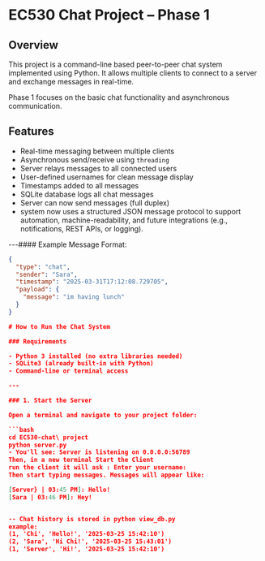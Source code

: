 # EC530 Chat Project – Phase 1

## Overview
This project is a command-line based peer-to-peer chat system implemented using Python. It allows multiple clients to connect to a server and exchange messages in real-time.

Phase 1 focuses on the basic chat functionality and asynchronous communication.

## Features
- Real-time messaging between multiple clients
- Asynchronous send/receive using `threading`
- Server relays messages to all connected users
- User-defined usernames for clean message display
- Timestamps added to all messages
- SQLite database logs all chat messages
- Server can now send messages (full duplex)
-  system now uses a structured JSON message protocol to support automation, machine-readability, and future integrations (e.g., notifications, REST APIs, or logging).

---#### Example Message Format:
```json
{
  "type": "chat",
  "sender": "Sara",
  "timestamp": "2025-03-31T17:12:08.729705",
  "payload": {
    "message": "im having lunch"
  }
}

# How to Run the Chat System

### Requirements

- Python 3 installed (no extra libraries needed)
- SQLite3 (already built-in with Python)
- Command-line or terminal access

---

### 1. Start the Server

Open a terminal and navigate to your project folder:

```bash
cd EC530-chat\ project
python server.py
- You'll see: Server is listening on 0.0.0.0:56789
Then, in a new terminal Start the Client
run the client it will ask : Enter your username:
Then start typing messages. Messages will appear like:

[Server} | 03:45 PM]: Hello!
[Sara | 03:46 PM]: Hey!


-- Chat history is stored in python view_db.py
example: 
(1, 'Chi', 'Hello!', '2025-03-25 15:42:10')
(2, 'Sara', 'Hi Chi!', '2025-03-25 15:43:01')
(1, 'Server', 'Hi!', '2025-03-25 15:42:10')
